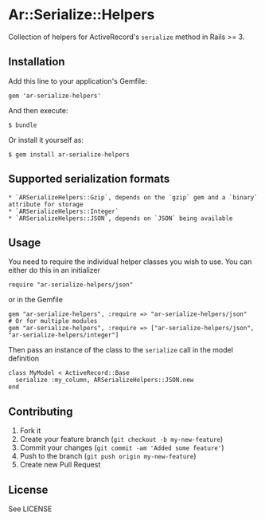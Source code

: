 # Ar::Serialize::Helpers

Collection of helpers for ActiveRecord's `serialize` method in Rails >= 3.

## Installation

Add this line to your application's Gemfile:

    gem 'ar-serialize-helpers'

And then execute:

    $ bundle

Or install it yourself as:

    $ gem install ar-serialize-helpers
    
## Supported serialization formats 

    * `ARSerializeHelpers::Gzip`, depends on the `gzip` gem and a `binary` attribute for storage
    * `ARSerializeHelpers::Integer`
    * `ARSerializeHelpers::JSON`, depends on `JSON` being available


## Usage

You need to require the individual helper classes you wish to use. You can either do this in an initializer

    require "ar-serialize-helpers/json"
    
or in the Gemfile

    gem "ar-serialize-helpers", :require => "ar-serialize-helpers/json"
    # Or for multiple modules
    gem "ar-serialize-helpers", :require => ["ar-serialize-helpers/json", "ar-serialize-helpers/integer"]

Then pass an instance of the class to the `serialize` call in the model definition

    class MyModel < ActiveRecord::Base
      serialize :my_column, ARSerializeHelpers::JSON.new
    end

## Contributing

1. Fork it
2. Create your feature branch (`git checkout -b my-new-feature`)
3. Commit your changes (`git commit -am 'Added some feature'`)
4. Push to the branch (`git push origin my-new-feature`)
5. Create new Pull Request

## License

See LICENSE
